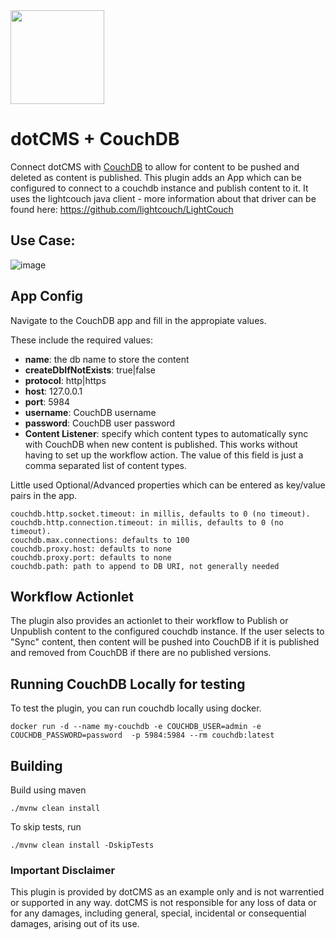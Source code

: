 <img src="https://static.dotcms.com/assets/icons/apps/couch-db-logo.png" width="150">


# dotCMS + CouchDB 


Connect dotCMS with [CouchDB](https://couchdb.apache.org/) to allow for content to be pushed and deleted as content is published.  This plugin adds an App which can be configured to connect to a couchdb instance and publish content to it.  It uses the lightcouch java client - more information about that driver can be found here: https://github.com/lightcouch/LightCouch

## Use Case:
![image](https://github.com/user-attachments/assets/ca8f1c4f-a0fb-4ad8-9fa3-4a870611707e)



## App Config

Navigate to the CouchDB app and fill in the appropiate values. 

These include the required values:
  - **name**: the db name to store the content
  - **createDbIfNotExists**: true|false
  - **protocol**: http|https
  - **host**:  127.0.0.1
  - **port**: 5984
  - **username**: CouchDB username
  - **password**: CouchDB user password
  - **Content Listener**: specify which content types to automatically sync with CouchDB when new content is published.  This works without having to set up the workflow action. The value of this field is just a comma separated list of content types.
    

Little used Optional/Advanced properties which can be entered as key/value pairs in the app.

```
couchdb.http.socket.timeout: in millis, defaults to 0 (no timeout). 
couchdb.http.connection.timeout: in millis, defaults to 0 (no timeout).
couchdb.max.connections: defaults to 100
couchdb.proxy.host: defaults to none
couchdb.proxy.port: defaults to none
couchdb.path: path to append to DB URI, not generally needed
```

## Workflow Actionlet

The plugin also provides an actionlet to their workflow to Publish or Unpublish content to the configured couchdb instance.  If the user selects to "Sync" content, then content will be pushed into CouchDB if it is published and removed from CouchDB if there are no published versions.

## Running CouchDB Locally for testing
To test the plugin, you can run couchdb locally using docker.
```
docker run -d --name my-couchdb -e COUCHDB_USER=admin -e COUCHDB_PASSWORD=password  -p 5984:5984 --rm couchdb:latest
```


## Building

Build using maven
```
./mvnw clean install
```


To skip tests, run

```
./mvnw clean install -DskipTests
```


### Important Disclaimer
This plugin is provided by dotCMS as an example only and is not warrentied or supported in any way.  dotCMS is not responsible for any loss of data or for any damages, including
general, special, incidental or consequential damages, arising out of its use.

